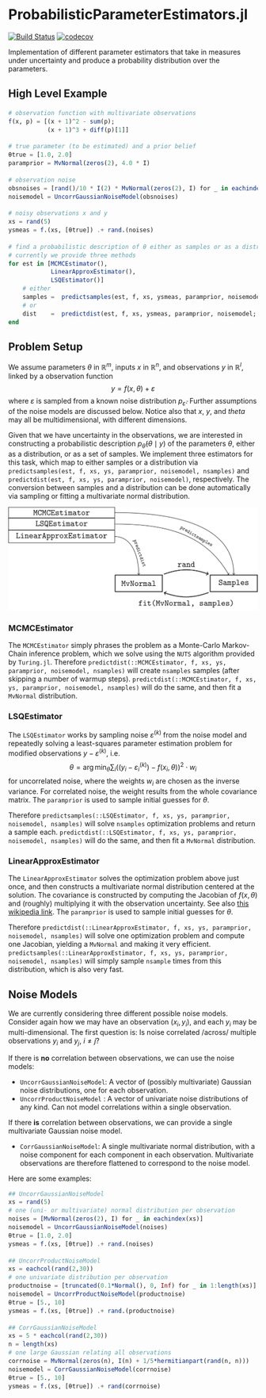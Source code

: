 # ProbabilisticParameterEstimators.jl

[![Build Status](https://github.com/JuliaCI/BenchmarkTools.jl/workflows/CI/badge.svg)](https://github.com/JuliaCI/BenchmarkTools.jl/actions/workflows/CI.yml?query=branch%3Amaster)
[![codecov](https://codecov.io/gh/RomeoV/ProbabilisticParameterEstimators.jl/graph/badge.svg?token=5J82UXPL8I)](https://codecov.io/gh/RomeoV/ProbabilisticParameterEstimators.jl)

Implementation of different parameter estimators that take in measures under uncertainty and produce a probability distribution over the parameters.

## High Level Example

``` julia
# observation function with multivariate observations
f(x, p) = [(x + 1)^2 - sum(p);
           (x + 1)^3 + diff(p)[1]]

# true parameter (to be estimated) and a prior belief
θtrue = [1.0, 2.0]
paramprior = MvNormal(zeros(2), 4.0 * I)

# observation noise
obsnoises = [rand()/10 * I(2) * MvNormal(zeros(2), I) for _ in eachindex(xs)]
noisemodel = UncorrGaussianNoiseModel(obsnoises)

# noisy observations x and y
xs = rand(5)
ysmeas = f.(xs, [θtrue]) .+ rand.(noises)

# find a probabilistic description of θ either as samples or as a distribution
# currently we provide three methods
for est in [MCMCEstimator(),
            LinearApproxEstimator(),
            LSQEstimator()]
    # either
    samples =  predictsamples(est, f, xs, ysmeas, paramprior, noisemodel, 100)
    # or
    dist    =  predictdist(est, f, xs, ysmeas, paramprior, noisemodel; nsamples=100)
end
```

## Problem Setup
We assume parameters $\theta$ in $\mathbb{R}^m$, inputs $x$ in $\mathbb{R}^n$, and observations $y$ in $\mathbb{R}^l$, linked by a observation function $$y = f(x, \theta) + \varepsilon$$ where $\varepsilon$ is sampled from a known noise distribution $p_{\bar{\varepsilon}}$.
Further assumptions of the noise models are discussed below.
Notice also that $x$, $y$, and $theta$ may all be multidimensional, with different dimensions.

Given that we have uncertainty in the observations, we are interested in constructing a probabilistic description $p_{\bar{\theta}}(\theta \mid y)$ of the parameters $\theta$, either as a distribution, or as a set of samples.
We implement three estimators for this task, which map to either samples or a distribution via `predictsamples(est, f, xs, ys, paramprior, noisemodel, nsamples)` and `predictdist(est, f, xs, ys, paramprior, noisemodel)`, respectively.
The conversion between samples and a distribution can be done automatically via sampling or fitting a multivariate normal distribution.

![Estimator Overview](figs/distribution_graph/distribution_graph.png)

### MCMCEstimator
The `MCMCEstimator` simply phrases the problem as a Monte-Carlo Markov-Chain inference problem, which we solve using the `NUTS` algorithm provided by `Turing.jl`.
Therefore `predictdist(::MCMCEstimator, f, xs, ys, paramprior, noisemodel, nsamples)` will create `nsamples` samples (after skipping a number of warmup steps).
`predictdist(::MCMCEstimator, f, xs, ys, paramprior, noisemodel, nsamples)` will do the same, and then fit a `MvNormal` distribution.

### LSQEstimator
The `LSQEstimator` works by sampling noise $\varepsilon^{(k)}$ from the noise model and repeatedly solving a least-squares parameter estimation problem for modified observations $y - \varepsilon^{(k)}$, i.e.
$$\theta = \arg \min_\theta \sum_i ((y_i - \varepsilon_i^{(k)}) - f(x_i, \theta))^2 \cdot w_i$$
for uncorrelated noise, where the weights $w_i$ are chosen as the inverse variance.
For correlated noise, the weight results from the whole covariance matrix.
The `paramprior` is used to sample initial guesses for $\theta$.

Therefore `predictsamples(::LSQEstimator, f, xs, ys, paramprior, noisemodel, nsamples)` will solve `nsamples` optimization problems and return a sample each.
`predictdist(::LSQEstimator, f, xs, ys, paramprior, noisemodel, nsamples)` will do the same, and then fit a `MvNormal` distribution.

### LinearApproxEstimator
The `LinearApproxEstimator` solves the optimization problem above just once, and then constructs a multivariate normal distribution centered at the solution.
The covariance is constructed by computing the Jacobian of $f(x, \theta)$ and (roughly) multiplying it with the observation uncertainty.
See also [this wikipedia link](https://en.wikipedia.org/wiki/Non-linear_least_squares#Extension_by_weights).
The `paramprior` is used to sample initial guesses for $\theta$.

Therefore `predictdist(::LinearApproxEstimator, f, xs, ys, paramprior, noisemodel, nsamples)` will solve one optimization problem and compute one Jacobian, yielding a `MvNormal` and making it very efficient.
`predictsamples(::LinearApproxEstimator, f, xs, ys, paramprior, noisemodel, nsamples)` will simply sample `nsample` times from this distribution, which is also very fast.


## Noise Models
We are currently considering three different possible noise models.
Consider again how we may have an observation $(x_i, y_i)$, and each $y_i$ may be multi-dimensional.
The first question is: Is noise correlated /across/ multiple observations $y_i$ and $y_j$, $i \neq j$?

If there is **no** correlation between observations, we can use the noise models:
- `UncorrGaussianNoiseModel`: A vector of (possibly multivariate) Gaussian noise distributions, one for each observation.
- `UncorrProductNoiseModel` : A vector of univariate noise distributions of any kind. Can not model correlations within a single observation.

If there **is** correlation between observations, we can provide a single multivariate Gaussian noise model.
 - `CorrGaussianNoiseModel`: A single multivariate normal distribution, with a noise component for each component in each observation. Multivariate observations are therefore flattened to correspond to the noise model.

Here are some examples:

``` julia
## UncorrGaussianNoiseModel
xs = rand(5)
# one (uni- or multivariate) normal distribution per observation
noises = [MvNormal(zeros(2), I) for _ in eachindex(xs)]
noisemodel = UncorrGaussianNoiseModel(noises)
θtrue = [1.0, 2.0]
ysmeas = f.(xs, [θtrue]) .+ rand.(noises)

## UncorrProductNoiseModel
xs = eachcol(rand(2,30))
# one univariate distribution per observation
productnoise = [truncated(0.1*Normal(), 0, Inf) for _ in 1:length(xs)]
noisemodel = UncorrProductNoiseModel(productnoise)
θtrue = [5., 10]
ysmeas = f.(xs, [θtrue]) .+ rand.(productnoise)

## CorrGaussianNoiseModel
xs = 5 * eachcol(rand(2,30))
n = length(xs)
# one large Gaussian relating all observations
corrnoise = MvNormal(zeros(n), I(n) + 1/5*hermitianpart(rand(n, n)))
noisemodel = CorrGaussianNoiseModel(corrnoise)
θtrue = [5., 10]
ysmeas = f.(xs, [θtrue]) .+ rand(corrnoise)
```
